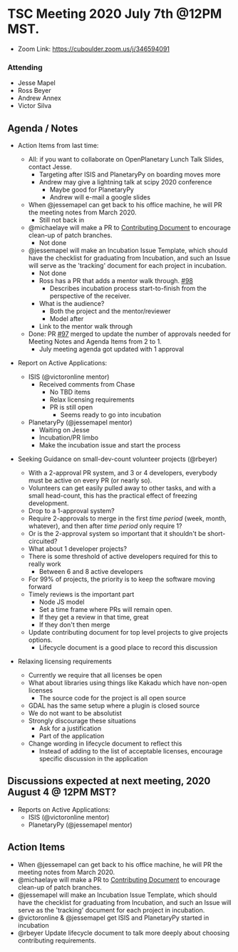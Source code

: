 # TSC Meeting 2020 July 7th @12PM MST.
- Zoom Link: https://cuboulder.zoom.us/j/346594091

### Attending
- Jesse Mapel
- Ross Beyer
- Andrew Annex
- Victor Silva


## Agenda / Notes
- Action Items from last time:
	- All: if you want to collaborate on OpenPlanetary Lunch Talk Slides, contact Jesse.
		- Targeting after ISIS and PlanetaryPy on boarding moves more
		- Andrew may give a lightning talk at scipy 2020 conference
			- Maybe good for PlanetaryPy
			- Andrew will e-mail a google slides
	- When @jessemapel can get back to his office machine, he will PR the meeting notes from March 2020.
		- Still not back in
	- @michaelaye will make a PR to [Contributing Document](https://github.com/planetarysoftware/TSC/blob/master/Contributing.md) to encourage clean-up of patch branches.
		- Not done
	- @jessemapel will make an Incubation Issue Template, which should have the checklist for graduating from Incubation, and such an Issue will serve as the 'tracking' document for each project in incubation.
		- Not done
		- Ross has a PR that adds a mentor walk through. [#98](https://github.com/planetarysoftware/TSC/pull/98)
			- Describes incubation process start-to-finish from the perspective of the receiver.
		- What is the audience?
			- Both the project and the mentor/reviewer
			- Model after
		- Link to the mentor walk through
	- Done: PR [#97](https://github.com/planetarysoftware/TSC/pull/97) merged to update the number of approvals needed for Meeting Notes and Agenda Items from 2 to 1.
		- July meeting agenda got updated with 1 approval

- Report on Active Applications:

	- ISIS (@victoronline mentor)
		- Received comments from Chase
			- No TBD items
			- Relax licensing requirements
			- PR is still open
				- Seems ready to go into incubation
	- PlanetaryPy (@jessemapel mentor)
		- Waiting on Jesse
		- Incubation/PR limbo
		- Make the incubation issue and start the process

- Seeking Guidance on small-dev-count volunteer projects (@rbeyer)
	- With a 2-approval PR system, and 3 or 4 developers, everybody must be active on
	  every PR (or nearly so).
	- Volunteers can get easily pulled away to other tasks, and with a small head-count,
	  this has the practical effect of freezing development.
	- Drop to a 1-approval system?
	- Require 2-approvals to merge in the first *time period* (week, month, whatever), and
	  then after *time period* only require 1?
	- Or is the 2-approval system so important that it shouldn't be short-circuited?
	- What about 1 developer projects?
	- There is some threshold of active developers required for this to really work
		- Between 6 and 8 active developers
	- For 99% of projects, the priority is to keep the software moving forward
	- Timely reviews is the important part
		- Node JS model
		- Set a time frame where PRs will remain open.
		- If they get a review in that time, great
		- If they don't then merge
	- Update contributing document for top level projects to give projects options.
		- Lifecycle document is a good place to record this discussion

- Relaxing licensing requirements
	- Currently we require that all licenses be open
	- What about libraries using things like Kakadu which have non-open licenses
		- The source code for the project is all open source
	- GDAL has the same setup where a plugin is closed source
	- We do not want to be absolutist
	- Strongly discourage these situations
		- Ask for a justification
		- Part of the application
	- Change wording in lifecycle document to reflect this
		- Instead of adding to the list of acceptable licenses, encourage specific discussion in the application


## Discussions expected at next meeting, 2020 August 4 @ 12PM MST?
- Reports on Active Applications:
	- ISIS (@victoronline mentor)
	- PlanetaryPy (@jessemapel mentor)


## Action Items
- When @jessemapel can get back to his office machine, he will PR the meeting notes from March 2020.
- @michaelaye will make a PR to [Contributing Document](https://github.com/planetarysoftware/TSC/blob/master/Contributing.md) to encourage clean-up of patch branches.
- @jessemapel will make an Incubation Issue Template, which should have the checklist for graduating from Incubation, and such an Issue will serve as the 'tracking' document for each project in incubation.
- @victoronline & @jessemapel get ISIS and PlanetaryPy started in incubation
- @rbeyer Update lifecycle document to talk more deeply about choosing contributing requirements.
